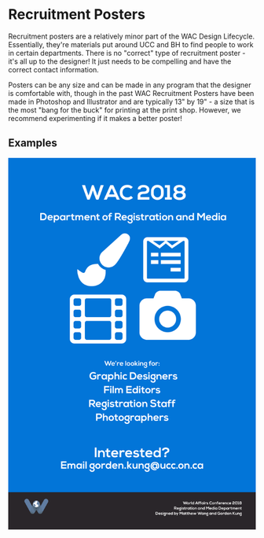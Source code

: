 # Recruitment Posters

Recruitment posters are a relatively minor part of the WAC Design Lifecycle. Essentially, they're materials put around UCC and BH to find people to work in certain departments. There is no "correct" type of recruitment poster - it's all up to the designer! It just needs to be compelling and have the correct contact information.

Posters can be any size and can be made in any program that the designer is comfortable with, though in the past WAC Recruitment Posters have been made in Photoshop and Illustrator and are typically 13" by 19" - a size that is the most "bang for the buck" for printing at the print shop. However, we recommend experimenting if it makes a better poster!

## Examples

![Example Poster for the Design Department](../img/wac-reg-media-recruitment.png)
